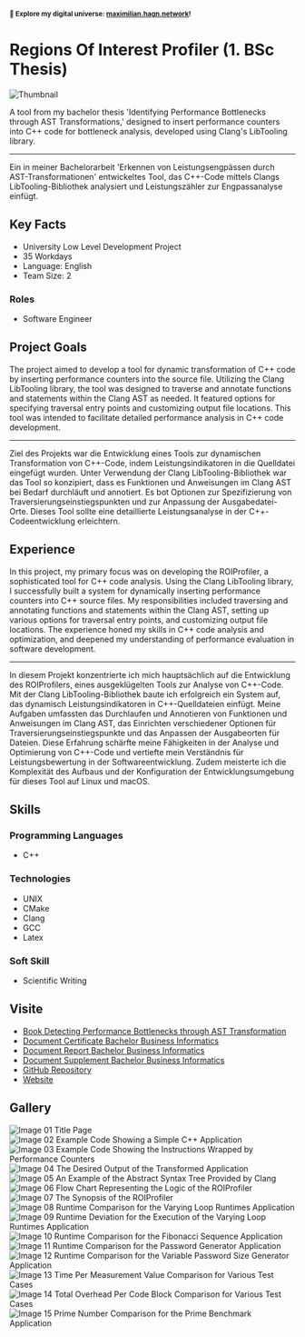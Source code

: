 <small>**🚀 Explore my digital universe: [maximilian.hagn.network](https://maximilian.hagn.network)!</small>**

# Regions Of Interest Profiler (1. BSc Thesis)

![Thumbnail](https://files.hagn.network/images/regions-of-interest-profiler/thumbnail.webp)

A tool from my bachelor thesis 'Identifying Performance Bottlenecks through AST Transformations,' designed to insert performance counters into C++ code for bottleneck analysis, developed using Clang's LibTooling library.


---
Ein in meiner Bachelorarbeit 'Erkennen von Leistungsengpässen durch AST-Transformationen' entwickeltes Tool, das C++-Code mittels Clangs LibTooling-Bibliothek analysiert und Leistungszähler zur Engpassanalyse einfügt.

## Key Facts

- University Low Level Development Project
- 35 Workdays
- Language: English
- Team Size: 2

### Roles

- Software Engineer

## Project Goals

The project aimed to develop a tool for dynamic transformation of C++ code by inserting performance counters into the source file. Utilizing the Clang LibTooling library, the tool was designed to traverse and annotate functions and statements within the Clang AST as needed. It featured options for specifying traversal entry points and customizing output file locations. This tool was intended to facilitate detailed performance analysis in C++ code development.


---
Ziel des Projekts war die Entwicklung eines Tools zur dynamischen Transformation von C++-Code, indem Leistungsindikatoren in die Quelldatei eingefügt wurden. Unter Verwendung der Clang LibTooling-Bibliothek war das Tool so konzipiert, dass es Funktionen und Anweisungen im Clang AST bei Bedarf durchläuft und annotiert. Es bot Optionen zur Spezifizierung von Traversierungseinstiegspunkten und zur Anpassung der Ausgabedatei-Orte. Dieses Tool sollte eine detaillierte Leistungsanalyse in der C++-Codeentwicklung erleichtern.

## Experience

In this project, my primary focus was on developing the ROIProfiler, a sophisticated tool for C++ code analysis. Using the Clang LibTooling library, I successfully built a system for dynamically inserting performance counters into C++ source files. My responsibilities included traversing and annotating functions and statements within the Clang AST, setting up various options for traversal entry points, and customizing output file locations. The experience honed my skills in C++ code analysis and optimization, and deepened my understanding of performance evaluation in software development.


---
In diesem Projekt konzentrierte ich mich hauptsächlich auf die Entwicklung des ROIProfilers, eines ausgeklügelten Tools zur Analyse von C++-Code. Mit der Clang LibTooling-Bibliothek baute ich erfolgreich ein System auf, das dynamisch Leistungsindikatoren in C++-Quelldateien einfügt. Meine Aufgaben umfassten das Durchlaufen und Annotieren von Funktionen und Anweisungen im Clang AST, das Einrichten verschiedener Optionen für Traversierungseinstiegspunkte und das Anpassen der Ausgabeorten für Dateien. Diese Erfahrung schärfte meine Fähigkeiten in der Analyse und Optimierung von C++-Code und vertiefte mein Verständnis für Leistungsbewertung in der Softwareentwicklung. Zudem meisterte ich die Komplexität des Aufbaus und der Konfiguration der Entwicklungsumgebung für dieses Tool auf Linux und macOS.

## Skills

### Programming Languages

 - C++
### Technologies

 - UNIX
 - CMake
 - Clang
 - GCC
 - Latex
### Soft Skill

 - Scientific Writing

## Visite

- [Book Detecting Performance Bottlenecks through AST Transformation](https://files.hagn.network/documents/thesis/bachelor-business-informatics.pdf)
- [Document Certificate Bachelor Business Informatics](https://files.hagn.network/documents/certificate/bachelor-business-informatics.pdf)
- [Document Report Bachelor Business Informatics](https://files.hagn.network/documents/certificate/bachelor-business-informatics-report.pdf)
- [Document Supplement Bachelor Business Informatics](https://files.hagn.network/documents/certificate/bachelor-business-informatics-supplement.pdf)
- [GitHub Repository](https://github.com/maxhagn/ROIProfilerCPP)
- [Website](https://roiprofiler.hagn.network)

## Gallery

![Image 01 Title Page](https://files.hagn.network/images/regions-of-interest-profiler/title-page.webp)
![Image 02 Example Code Showing a Simple C++ Application](https://files.hagn.network/images/regions-of-interest-profiler/example-code-cpp.webp)
![Image 03 Example Code Showing the Instructions Wrapped by Performance Counters](https://files.hagn.network/images/regions-of-interest-profiler/example-code-instructions-wrapped.webp)
![Image 04 The Desired Output of the Transformed Application](https://files.hagn.network/images/regions-of-interest-profiler/output-regions-of-interest-profiler.webp)
![Image 05 An Example of the Abstract Syntax Tree Provided by Clang](https://files.hagn.network/images/regions-of-interest-profiler/example-abstract-syntax-tree-clang.webp)
![Image 06 Flow Chart Representing the Logic of the ROIProfiler](https://files.hagn.network/images/regions-of-interest-profiler/roiprofiler-flow-chart.webp)
![Image 07 The Synopsis of the ROIProfiler](https://files.hagn.network/images/regions-of-interest-profiler/roiprofiler-synopsis.webp)
![Image 08 Runtime Comparison for the Varying Loop Runtimes Application](https://files.hagn.network/images/regions-of-interest-profiler/stats-forloop-comparison.webp)
![Image 09 Runtime Deviation for the Execution of the Varying Loop Runtimes Application](https://files.hagn.network/images/regions-of-interest-profiler/stats-forloop-deviation.webp)
![Image 10 Runtime Comparison for the Fibonacci Sequence Application](https://files.hagn.network/images/regions-of-interest-profiler/stats-fibonacci-comparison.webp)
![Image 11 Runtime Comparison for the Password Generator Application](https://files.hagn.network/images/regions-of-interest-profiler/stats-password-comparison.webp)
![Image 12 Runtime Comparison for the Variable Password Size Generator Application](https://files.hagn.network/images/regions-of-interest-profiler/stats-variable-password-comparison.webp)
![Image 13 Time Per Measurement Value Comparison for Various Test Cases](https://files.hagn.network/images/regions-of-interest-profiler/stats-conclusion-per-counter.webp)
![Image 14 Total Overhead Per Code Block Comparison for Various Test Cases](https://files.hagn.network/images/regions-of-interest-profiler/stats-conclusion-per-array-entry.webp)
![Image 15 Prime Number Comparison for the Prime Benchmark Application](https://files.hagn.network/images/regions-of-interest-profiler/stats-prime-comparison.webp)

